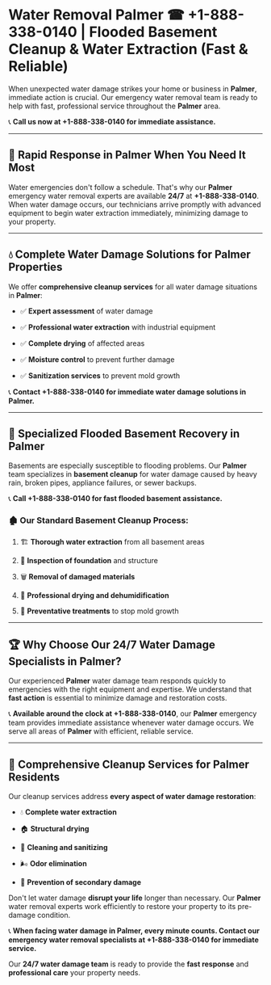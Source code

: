 # Water Removal Palmer ☎ +1-888-338-0140 | Flooded Basement Cleanup & Water Extraction (Fast & Reliable)

When unexpected water damage strikes your home or business in **Palmer**, immediate action is crucial. Our emergency water removal team is ready to help with fast, professional service throughout the **Palmer** area. 

📞 **Call us now at +1-888-338-0140 for immediate assistance.**
---
## 🚀 Rapid Response in Palmer When You Need It Most
Water emergencies don't follow a schedule. That's why our **Palmer** emergency water removal experts are available **24/7** at **+1-888-338-0140**. When water damage occurs, our technicians arrive promptly with advanced equipment to begin water extraction immediately, minimizing damage to your property.
---
## 💧 Complete Water Damage Solutions for Palmer Properties
We offer **comprehensive cleanup services** for all water damage situations in **Palmer**:
- ✅ **Expert assessment** of water damage  
- ✅ **Professional water extraction** with industrial equipment  
- ✅ **Complete drying** of affected areas  
- ✅ **Moisture control** to prevent further damage  
- ✅ **Sanitization services** to prevent mold growth  
📞 **Contact +1-888-338-0140 for immediate water damage solutions in Palmer.**
---
## 🌊 Specialized Flooded Basement Recovery in Palmer
Basements are especially susceptible to flooding problems. Our **Palmer** team specializes in **basement cleanup** for water damage caused by heavy rain, broken pipes, appliance failures, or sewer backups. 
📞 **Call +1-888-338-0140 for fast flooded basement assistance.**
### 🏚️ Our Standard Basement Cleanup Process:
1. 🏗️ **Thorough water extraction** from all basement areas  
2. 🔎 **Inspection of foundation** and structure  
3. 🗑️ **Removal of damaged materials**  
4. 💨 **Professional drying and dehumidification**  
5. 🚫 **Preventative treatments** to stop mold growth  
---
## 🏆 Why Choose Our 24/7 Water Damage Specialists in Palmer?
Our experienced **Palmer** water damage team responds quickly to emergencies with the right equipment and expertise. We understand that **fast action** is essential to minimize damage and restoration costs.
📞 **Available around the clock at +1-888-338-0140**, our **Palmer** emergency team provides immediate assistance whenever water damage occurs. We serve all areas of **Palmer** with efficient, reliable service.
---
## 🧹 Comprehensive Cleanup Services for Palmer Residents
Our cleanup services address **every aspect of water damage restoration**:
- 💧 **Complete water extraction**  
- 🏠 **Structural drying**  
- 🧼 **Cleaning and sanitizing**  
- 🌬️ **Odor elimination**  
- 🚫 **Prevention of secondary damage**  
Don't let water damage **disrupt your life** longer than necessary. Our **Palmer** water removal experts work efficiently to restore your property to its pre-damage condition.
📞 **When facing water damage in Palmer, every minute counts. Contact our emergency water removal specialists at +1-888-338-0140 for immediate service.**
Our **24/7 water damage team** is ready to provide the **fast response** and **professional care** your property needs.
